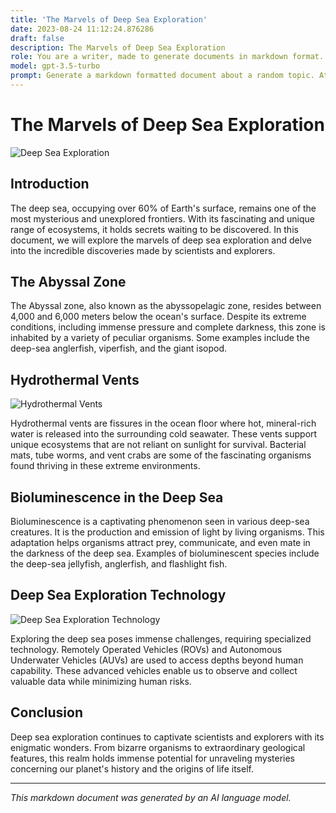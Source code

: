 ```yaml
---
title: 'The Marvels of Deep Sea Exploration'
date: 2023-08-24 11:12:24.876286
draft: false
description: The Marvels of Deep Sea Exploration
role: You are a writer, made to generate documents in markdown format. It is very important that all of the documents you generate are in valid markdown format.
model: gpt-3.5-turbo
prompt: Generate a markdown formatted document about a random topic. At the bottom, include a disclaimer explaining that the document was generated by you. The first line of the document should be the title. Make sure that the entire document is in proper markdown format, using a mix of various tags to make the document visually appealing.
---
```


# The Marvels of Deep Sea Exploration

![Deep Sea Exploration](https://www.example.com/deepseaimage.jpg)

## Introduction

The deep sea, occupying over 60% of Earth's surface, remains one of the most mysterious and unexplored frontiers. With its fascinating and unique range of ecosystems, it holds secrets waiting to be discovered. In this document, we will explore the marvels of deep sea exploration and delve into the incredible discoveries made by scientists and explorers.

## The Abyssal Zone

The Abyssal zone, also known as the abyssopelagic zone, resides between 4,000 and 6,000 meters below the ocean's surface. Despite its extreme conditions, including immense pressure and complete darkness, this zone is inhabited by a variety of peculiar organisms. Some examples include the deep-sea anglerfish, viperfish, and the giant isopod.

## Hydrothermal Vents

![Hydrothermal Vents](https://www.example.com/ventimage.jpg)

Hydrothermal vents are fissures in the ocean floor where hot, mineral-rich water is released into the surrounding cold seawater. These vents support unique ecosystems that are not reliant on sunlight for survival. Bacterial mats, tube worms, and vent crabs are some of the fascinating organisms found thriving in these extreme environments.

## Bioluminescence in the Deep Sea

Bioluminescence is a captivating phenomenon seen in various deep-sea creatures. It is the production and emission of light by living organisms. This adaptation helps organisms attract prey, communicate, and even mate in the darkness of the deep sea. Examples of bioluminescent species include the deep-sea jellyfish, anglerfish, and flashlight fish.

## Deep Sea Exploration Technology

![Deep Sea Exploration Technology](https://www.example.com/technologyimage.jpg)

Exploring the deep sea poses immense challenges, requiring specialized technology. Remotely Operated Vehicles (ROVs) and Autonomous Underwater Vehicles (AUVs) are used to access depths beyond human capability. These advanced vehicles enable us to observe and collect valuable data while minimizing human risks.

## Conclusion

Deep sea exploration continues to captivate scientists and explorers with its enigmatic wonders. From bizarre organisms to extraordinary geological features, this realm holds immense potential for unraveling mysteries concerning our planet's history and the origins of life itself.

---

*This markdown document was generated by an AI language model.*